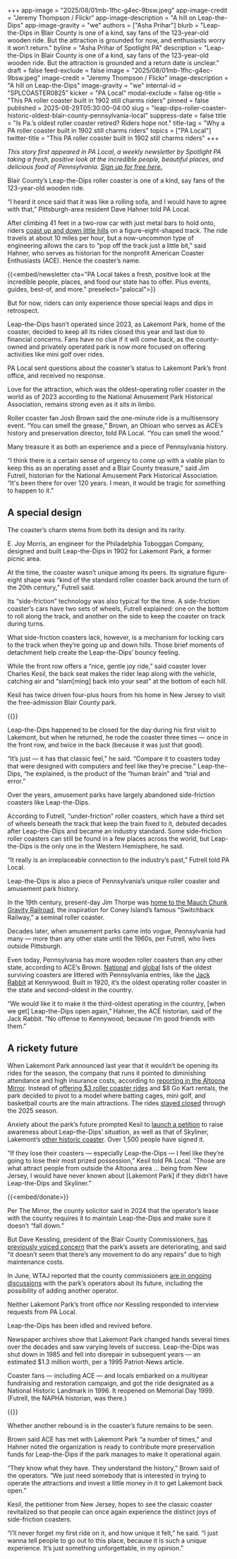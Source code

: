 +++
app-image = "2025/08/01mb-1fhc-g4ec-9bsw.jpeg"
app-image-credit = "Jeremy Thompson / Flickr"
app-image-description = "A hill on Leap-the-Dips"
app-image-gravity = "we"
authors = ["Asha Prihar"]
blurb = "Leap-the-Dips in Blair County is one of a kind, say fans of the 123-year-old wooden ride. But the attraction is grounded for now, and enthusiasts worry it won’t return."
byline = "Asha Prihar of Spotlight PA"
description = "Leap-the-Dips in Blair County is one of a kind, say fans of the 123-year-old wooden ride. But the attraction is grounded and a return date is unclear."
draft = false
feed-exclude = false
image = "2025/08/01mb-1fhc-g4ec-9bsw.jpeg"
image-credit = "Jeremy Thompson / Flickr"
image-description = "A hill on Leap-the-Dips"
image-gravity = "we"
internal-id = "SPLCOASTER0825"
kicker = "PA Local"
modal-exclude = false
og-title = "This PA roller coaster built in 1902 still charms riders"
pinned = false
published = 2025-08-29T05:30:00-04:00
slug = "leap-dips-roller-coaster-historic-oldest-blair-county-pennsylvania-local"
suppress-date = false
title = "Is Pa.’s oldest roller coaster retired? Riders hope not."
title-tag = "Why a PA roller coaster built in 1902 still charms riders"
topics = ["PA Local"]
twitter-title = "This PA roller coaster built in 1902 still charms riders"
+++

<em>This story first appeared in PA Local, a weekly newsletter by Spotlight PA taking a fresh, positive look at the incredible people, beautiful places, and delicious food of Pennsylvania. </em><a href="https://www.spotlightpa.org/newsletters/palocal/"><em>Sign up for free here.</em></a>

Blair County’s Leap-the-Dips roller coaster is one of a kind, say fans of the 123-year-old wooden ride.

“I heard it once said that it was like a rolling sofa, and I would have to agree with that,” Pittsburgh-area resident Dave Hahner told PA Local.

After climbing 41 feet in a two-row car with just metal bars to hold onto, riders <a href="https://youtu.be/zm0CiPtqwS8?feature=shared">coast up and down little hills</a> on a figure-eight-shaped track. The ride travels at about 10 miles per hour, but a now-uncommon type of engineering allows the cars to “pop off the track just a little bit,” said Hahner, who serves as historian for the nonprofit American Coaster Enthusiasts (ACE). Hence the coaster’s name.

{{<embed/newsletter cta="PA Local takes a fresh, positive look at the incredible people, places, and food our state has to offer. Plus events, guides, best-of, and more." preselect="palocal">}}

But for now, riders can only experience those special leaps and dips in retrospect.

Leap-the-Dips hasn’t operated since 2023, as Lakemont Park, home of the coaster, decided to keep all its rides closed this year and last due to financial concerns. Fans have no clue if it will come back, as the county-owned and privately operated park is now more focused on offering activities like mini golf over rides.

PA Local sent questions about the coaster’s status to Lakemont Park’s front office, and received no response.

Love for the attraction, which was the oldest-operating roller coaster in the world as of 2023 according to the National Amusement Park Historical Association, remains strong even as it sits in limbo.

Roller coaster fan Josh Brown said the one-minute ride is a multisensory event. “You can smell the grease,” Brown, an Ohioan who serves as ACE’s history and preservation director, told PA Local. “You can smell the wood.”

Many treasure it as both an experience and a piece of Pennsylvania history.

“I think there is a certain sense of urgency to come up with a viable plan to keep this as an operating asset and a Blair County treasure,” said Jim Futrell, historian for the National Amusement Park Historical Association. “It&#39;s been there for over 120 years. I mean, it would be tragic for something to happen to it.”

## A special design

The coaster’s charm stems from both its design and its rarity.

E. Joy Morris, an engineer for the Philadelphia Toboggan Company, designed and built Leap-the-Dips in 1902 for Lakemont Park, a former picnic area.

At the time, the coaster wasn’t unique among its peers. Its signature figure-eight shape was “kind of the standard roller coaster back around the turn of the 20th century,” Futrell said.

Its “side-friction” technology was also typical for the time. A side-friction coaster’s cars have two sets of wheels, Futrell explained: one on the bottom to roll along the track, and another on the side to keep the coaster on track during turns.

What side-friction coasters lack, however, is a mechanism for locking cars to the track when they’re going up and down hills. Those brief moments of detachment help create the Leap-the-Dips’ bouncy feeling.

While the front row offers a “nice, gentle joy ride,” said coaster lover Charles Kesil, the back seat makes the rider leap along with the vehicle, catching air and “slam\[ming\] back into your seat” at the bottom of each hill.

Kesil has twice driven four-plus hours from his home in New Jersey to visit the free-admission Blair County park.

{{<picture src="2025/08/01mb-1fhd-n6s9-5m6n.jpeg" description="A side view of Leap-the Dips." caption="A side view of Leap-the Dips." credit="Courtesy of Dave Hahner">}}

Leap-the-Dips happened to be closed for the day during his first visit to Lakemont, but when he returned, he rode the coaster three times — once in the front row, and twice in the back (because it was just that good).

“It’s just — it has that classic feel,” he said. “Compare it to coasters today that were designed with computers and feel like they’re precise.” Leap-the-Dips, “he explained, is the product of the “human brain” and “trial and error.”

Over the years, amusement parks have largely abandoned side-friction coasters like Leap-the-Dips.

According to Futrell, “under-friction” roller coasters, which have a third set of wheels beneath the track that keep the train fixed to it, debuted decades after Leap-the-Dips and became an industry standard. Some side-friction roller coasters can still be found in a few places across the world, but Leap-the-Dips is the only one in the Western Hemisphere, he said.

“It really is an irreplaceable connection to the industry’s past,” Futrell told PA Local.

Leap-the-Dips is also a piece of Pennsylvania’s unique roller coaster and amusement park history.

In the 19th century, present-day Jim Thorpe was <a href="https://canals.org/2024/05/08/americas-first-railroad/">home to the Mauch Chunk Gravity Railroad</a>, the inspiration for Coney Island’s famous “Switchback Railway,” a seminal roller coaster.

Decades later, when amusement parks came into vogue, Pennsylvania had many — more than any other state until the 1960s, per Futrell, who lives outside Pittsburgh.

Even today, Pennsylvania has more wooden roller coasters than any other state, according to ACE’s Brown. <a href="https://www.history.com/articles/oldest-roller-coasters-usa-still-operating">National</a> and <a href="https://www.napha.org/Resources/Facts-Figures/Worlds-Oldest-Operating-Roller-Coasters">global</a> lists of the oldest surviving coasters are littered with Pennsylvania entries, like the <a href="https://www.kennywood.com/experiences/attractions/jack-rabbit">Jack Rabbit</a> at Kennywood. Built in 1920, it’s the oldest operating roller coaster in the state and second-oldest in the country.

“We would like it to make it the third-oldest operating in the country, \[when we get\] Leap-the-Dips open again,” Hahner, the ACE historian, said of the Jack Rabbit. “No offense to Kennywood, because I’m good friends with them.”

## A rickety future

When Lakemont Park announced last year that it wouldn’t be opening its rides for the season, the company that runs it pointed to diminishing attendance and high insurance costs, according to <a href="https://www.altoonamirror.com/news/local-news/2024/02/slim-pickings-lakemont-park-eliminates-rides-for-2024-season/">reporting in the Altoona Mirror</a>. Instead of <a href="https://web.archive.org/web/20230609085739/https://lakemontparkfun.com/?page_id=85">offering $3 roller coaster rides</a> and $8 Go Kart rentals, the park decided to pivot to a model where batting cages, mini golf, and basketball courts are the main attractions. The rides <a href="https://wjactv.com/news/local/blair-county-officials-weigh-future-of-lakemont-park-as-rides-remain-closed-another-year">stayed closed</a> through the 2025 season.

Anxiety about the park’s future prompted Kesil to <a href="https://www.change.org/p/save-leap-the-dips-and-skyliner-at-lakemont-park">launch a petition</a> to raise awareness about Leap-the-Dips’ situation, as well as that of Skyliner, Lakemont’s <a href="https://coasterpedia.net/wiki/Skyliner_(Lakemont_Park)">other historic coaster</a>. Over 1,500 people have signed it.

“If they lose their coasters — especially Leap-the-Dips — I feel like they’re going to lose their most prized possession,” Kesil told PA Local. “Those are what attract people from outside the Altoona area … being from New Jersey, I would have never known about \[Lakemont Park\] if they didn’t have Leap-the-Dips and Skyliner.”

{{<embed/donate>}}

Per The Mirror, the county solicitor said in 2024 that the operator’s lease with the county requires it to maintain Leap-the-Dips and make sure it doesn’t “fall down.”

But Dave Kessling, president of the Blair County Commissioners, <a href="https://www.wtaj.com/news/local-news/blair-co-commissioners-in-talks-about-lakemont-parks-future/">has previously voiced concern</a> that the park’s assets are deteriorating, and said “it doesn’t seem that there’s any movement to do any repairs” due to high maintenance costs.

In June, WTAJ reported that the county commissioners <a href="https://www.wtaj.com/news/local-news/blair-co-commissioners-in-talks-about-lakemont-parks-future/">are in ongoing discussions</a> with the park’s operators about its future, including the possibility of adding another operator.

Neither Lakemont Park’s front office nor Kessling responded to interview requests from PA Local.

Leap-the-Dips has been idled and revived before.

Newspaper archives show that Lakemont Park changed hands several times over the decades and saw varying levels of success. Leap-the-Dips was shut down in 1985 and fell into disrepair in subsequent years — an estimated $1.3 million worth, per a 1995 Patriot-News article.

Coaster fans — including ACE — and locals embarked on a multiyear fundraising and restoration campaign, and got the ride designated as a National Historic Landmark in 1996. It reopened on Memorial Day 1999. (Futrell, the NAPHA historian, was there.)

{{<picture src="2025/08/01mb-1fhd-bd7b-dzkq.jpeg" description="A National Historic Landmark marker for Leap-the-Dips, dedicated in 1996." caption="A National Historic Landmark marker for Leap-the-Dips, dedicated in 1996." credit="Courtesy of Dave Hahner">}}

Whether another rebound is in the coaster’s future remains to be seen.

Brown said ACE has met with Lakemont Park “a number of times,” and Hahner noted the organization is ready to contribute more preservation funds for Leap-the-Dips if the park manages to make it operational again.

“They know what they have. They understand the history,” Brown said of the operators. “We just need somebody that is interested in trying to operate the attractions and invest a little money in it to get Lakemont back open.”

Kesil, the petitioner from New Jersey, hopes to see the classic coaster revitalized so that people can once again experience the distinct joys of side-friction coasters.

“I’ll never forget my first ride on it, and how unique it felt,” he said. “I just wanna tell people to go out to this place, because it is such a unique experience. It’s just something unforgettable, in my opinion.”

